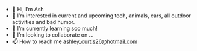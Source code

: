 - 👋 Hi, I’m Ash
- 👀 I’m interested in current and upcoming tech, animals, cars, all outdoor activities and bad humor.
- 🌱 I’m currently learning soo much!
- 💞️ I’m looking to collaborate on ...
- 📫 How to reach me ashley_curtis26@hotmail.com

<!---
amc2623/amc2623 is a ✨ special ✨ repository because its `README.md` (this file) appears on your GitHub profile.
You can click the Preview link to take a look at your changes.
--->
